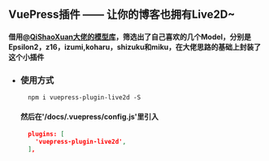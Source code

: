 <!--
 * @Descripttion: 
 * @version: 
 * @Author: yanjun
 * @Date: 2019-08-16 10:23:00
 * @LastEditors: yanjun
 * @LastEditTime: 2019-08-16 10:33:42
 -->
## VuePress插件 —— 让你的博客也拥有Live2D~

#### 借用[@QiShaoXuan大佬的模型库](https://github.com/QiShaoXuan/live2DModel)，筛选出了自己喜欢的几个Model，分别是Epsilon2，z16，izumi,koharu，shizuku和miku，在大佬思路的基础上封装了这个小插件

- ### 使用方式
  ```shell
    npm i vuepress-plugin-live2d -S

  ```
  #### 然后在'/docs/.vuepress/config.js'里引入
  ```json
    plugins: [
      'vuepress-plugin-live2d',
    ],
  ```